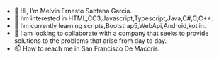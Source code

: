 - 👋 Hi, I’m Melvin Ernesto Santana Garcia. 
- 👀 I’m interested in HTML,CC3,Javascript,Typescript,Java,C#,C,C++.
- 🌱 I’m currently learning scripts,Bootstrap5,WebApi,Android,kotlin.
- 💞️ I am looking to collaborate with a company that seeks to provide solutions to the problems that arise from day to day.
- 📫 How to reach me in San Francisco De Macoris.

<!---
MelvinErnestoSG/MelvinErnestoSG is a ✨ special ✨ repository because its `README.md` (this file) appears on your GitHub profile.
You can click the Preview link to take a look at your changes.
--->
